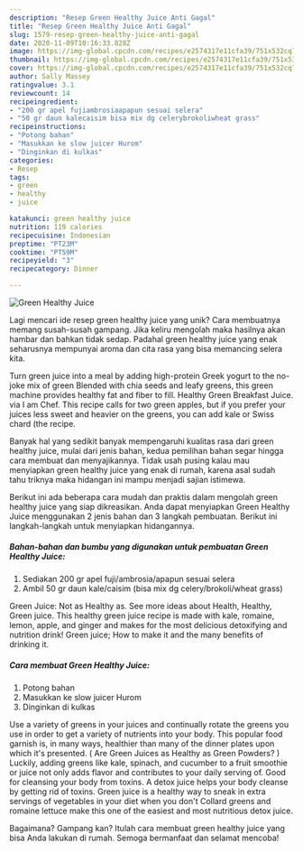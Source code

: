 ```yaml
---
description: "Resep Green Healthy Juice Anti Gagal"
title: "Resep Green Healthy Juice Anti Gagal"
slug: 1579-resep-green-healthy-juice-anti-gagal
date: 2020-11-09T10:16:33.828Z
image: https://img-global.cpcdn.com/recipes/e2574317e11cfa39/751x532cq70/green-healthy-juice-foto-resep-utama.jpg
thumbnail: https://img-global.cpcdn.com/recipes/e2574317e11cfa39/751x532cq70/green-healthy-juice-foto-resep-utama.jpg
cover: https://img-global.cpcdn.com/recipes/e2574317e11cfa39/751x532cq70/green-healthy-juice-foto-resep-utama.jpg
author: Sally Massey
ratingvalue: 3.1
reviewcount: 14
recipeingredient:
- "200 gr apel fujiambrosiaapapun sesuai selera"
- "50 gr daun kalecaisim bisa mix dg celerybrokoliwheat grass"
recipeinstructions:
- "Potong bahan"
- "Masukkan ke slow juicer Hurom"
- "Dinginkan di kulkas"
categories:
- Resep
tags:
- green
- healthy
- juice

katakunci: green healthy juice 
nutrition: 119 calories
recipecuisine: Indonesian
preptime: "PT23M"
cooktime: "PT59M"
recipeyield: "3"
recipecategory: Dinner

---
```



![Green Healthy Juice](https://img-global.cpcdn.com/recipes/e2574317e11cfa39/751x532cq70/green-healthy-juice-foto-resep-utama.jpg)

Lagi mencari ide resep green healthy juice yang unik? Cara membuatnya memang susah-susah gampang. Jika keliru mengolah maka hasilnya akan hambar dan bahkan tidak sedap. Padahal green healthy juice yang enak seharusnya mempunyai aroma dan cita rasa yang bisa memancing selera kita.

Turn green juice into a meal by adding high-protein Greek yogurt to the no-joke mix of green Blended with chia seeds and leafy greens, this green machine provides healthy fat and fiber to fill. Healthy Green Breakfast Juice. via I am Chef. This recipe calls for two green apples, but if you prefer your juices less sweet and heavier on the greens, you can add kale or Swiss chard (the recipe.

Banyak hal yang sedikit banyak mempengaruhi kualitas rasa dari green healthy juice, mulai dari jenis bahan, kedua pemilihan bahan segar hingga cara membuat dan menyajikannya. Tidak usah pusing kalau mau menyiapkan green healthy juice yang enak di rumah, karena asal sudah tahu triknya maka hidangan ini mampu menjadi sajian istimewa.


Berikut ini ada beberapa cara mudah dan praktis dalam mengolah green healthy juice yang siap dikreasikan. Anda dapat menyiapkan Green Healthy Juice menggunakan 2 jenis bahan dan 3 langkah pembuatan. Berikut ini langkah-langkah untuk menyiapkan hidangannya.

<!--inarticleads1-->

##### Bahan-bahan dan bumbu yang digunakan untuk pembuatan Green Healthy Juice:

1. Sediakan 200 gr apel fuji/ambrosia/apapun sesuai selera
1. Ambil 50 gr daun kale/caisim (bisa mix dg celery/brokoli/wheat grass)


Green Juice: Not as Healthy as. See more ideas about Health, Healthy, Green juice. This healthy green juice recipe is made with kale, romaine, lemon, apple, and ginger and makes for the most delicious detoxifying and nutrition drink! Green juice; How to make it and the many benefits of drinking it. 

<!--inarticleads2-->

##### Cara membuat Green Healthy Juice:

1. Potong bahan
1. Masukkan ke slow juicer Hurom
1. Dinginkan di kulkas


Use a variety of greens in your juices and continually rotate the greens you use in order to get a variety of nutrients into your body. This popular food garnish is, in many ways, healthier than many of the dinner plates upon which it&#39;s presented. ( Are Green Juices as Healthy as Green Powders? ) Luckily, adding greens like kale, spinach, and cucumber to a fruit smoothie or juice not only adds flavor and contributes to your daily serving of. Good for cleansing your body from toxins. A detox juice helps your body cleanse by getting rid of toxins. Green juice is a healthy way to sneak in extra servings of vegetables in your diet when you don&#39;t Collard greens and romaine lettuce make this one of the easiest and most nutritious detox juice. 

Bagaimana? Gampang kan? Itulah cara membuat green healthy juice yang bisa Anda lakukan di rumah. Semoga bermanfaat dan selamat mencoba!

